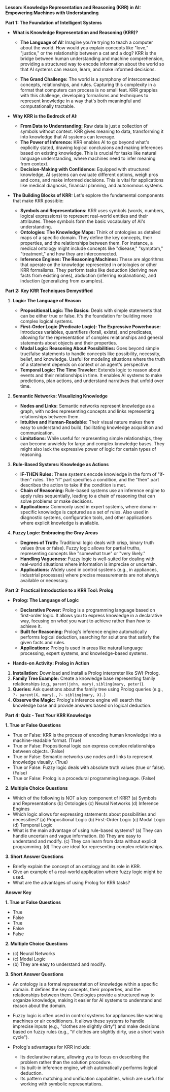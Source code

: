 **Lesson: Knowledge Representation and Reasoning (KRR) in AI: Empowering Machines with Understanding**

**Part 1: The Foundation of Intelligent Systems**

* **What is Knowledge Representation and Reasoning (KRR)?**
    * **The Language of AI:** Imagine you're trying to teach a computer about the world. How would you explain concepts like "love," "justice," or the relationship between a cat and a dog? KRR is the bridge between human understanding and machine comprehension, providing a structured way to encode information about the world so that AI systems can reason, learn, and make informed decisions.

    * **The Grand Challenge:** The world is a symphony of interconnected concepts, relationships, and rules. Capturing this complexity in a format that computers can process is no small feat. KRR grapples with this challenge, developing formalisms and techniques to represent knowledge in a way that's both meaningful and computationally tractable.

* **Why KRR is the Bedrock of AI:** 

    * **From Data to Understanding:** Raw data is just a collection of symbols without context. KRR gives meaning to data, transforming it into knowledge that AI systems can leverage.
    * **The Power of Inference:** KRR enables AI to go beyond what's explicitly stated, drawing logical conclusions and making inferences based on existing knowledge. This is crucial for tasks like natural language understanding, where machines need to infer meaning from context.
    * **Decision-Making with Confidence:**  Equipped with structured knowledge, AI systems can evaluate different options, weigh pros and cons, and make informed decisions. This is vital for applications like medical diagnosis, financial planning, and autonomous systems.

* **The Building Blocks of KRR:** Let's explore the fundamental components that make KRR possible:

    * **Symbols and Representations:**  KRR uses symbols (words, numbers, logical expressions) to represent real-world entities and their attributes. These symbols form the basic vocabulary of AI's understanding.
    * **Ontologies: The Knowledge Maps:**  Think of ontologies as detailed maps of a specific domain. They define the key concepts, their properties, and the relationships between them. For instance, a medical ontology might include concepts like "disease," "symptom," "treatment," and how they are interconnected.
    * **Inference Engines: The Reasoning Machines:**  These are algorithms that operate on the knowledge represented in ontologies or other KRR formalisms. They perform tasks like deduction (deriving new facts from existing ones), abduction (inferring explanations), and induction (generalizing from examples).

**Part 2: Key KRR Techniques Demystified**

1. **Logic: The Language of Reason**
    * **Propositional Logic: The Basics:**  Deals with simple statements that can be either true or false. It's the foundation for building more complex logical systems.
    * **First-Order Logic (Predicate Logic): The Expressive Powerhouse:** Introduces variables, quantifiers (forall, exists), and predicates, allowing for the representation of complex relationships and general statements about objects and their properties.
    * **Modal Logic: Reasoning About Possibilities:** Goes beyond simple true/false statements to handle concepts like possibility, necessity, belief, and knowledge. Useful for modeling situations where the truth of a statement depends on context or an agent's perspective.
    * **Temporal Logic: The Time Traveler:** Extends logic to reason about events and their relationships in time. It enables AI systems to make predictions, plan actions, and understand narratives that unfold over time.

2. **Semantic Networks: Visualizing Knowledge**
    * **Nodes and Links:** Semantic networks represent knowledge as a graph, with nodes representing concepts and links representing relationships between them.
    * **Intuitive and Human-Readable:** Their visual nature makes them easy to understand and build, facilitating knowledge acquisition and communication.
    * **Limitations:** While useful for representing simple relationships, they can become unwieldy for large and complex knowledge bases. They might also lack the expressive power of logic for certain types of reasoning.

3. **Rule-Based Systems: Knowledge as Actions**
    * **IF-THEN Rules:**  These systems encode knowledge in the form of "if-then" rules. The "if" part specifies a condition, and the "then" part describes the action to take if the condition is met.
    * **Chain of Reasoning:** Rule-based systems use an inference engine to apply rules sequentially, leading to a chain of reasoning that can solve problems or make decisions.
    * **Applications:** Commonly used in expert systems, where domain-specific knowledge is captured as a set of rules. Also used in diagnostic systems, configuration tools, and other applications where explicit knowledge is available.

4. **Fuzzy Logic: Embracing the Gray Areas**
    * **Degrees of Truth:** Traditional logic deals with crisp, binary truth values (true or false). Fuzzy logic allows for partial truths, representing concepts like "somewhat true" or "very likely."
    * **Handling Vagueness:** Fuzzy logic is well-suited for dealing with real-world situations where information is imprecise or uncertain.
    * **Applications:** Widely used in control systems (e.g., in appliances, industrial processes) where precise measurements are not always available or necessary.

**Part 3: Practical Introduction to a KRR Tool: Prolog**

* **Prolog: The Language of Logic**
    * **Declarative Power:**  Prolog is a programming language based on first-order logic. It allows you to express knowledge in a declarative way, focusing on *what* you want to achieve rather than *how* to achieve it.
    * **Built for Reasoning:** Prolog's inference engine automatically performs logical deduction, searching for solutions that satisfy the given facts and rules.
    * **Applications:**  Prolog is used in areas like natural language processing, expert systems, and knowledge-based systems.

* **Hands-on Activity: Prolog in Action**

1. **Installation:**  Download and install a Prolog interpreter like SWI-Prolog.
2. **Family Tree Example:** Create a knowledge base representing family relationships (e.g., `parent(john, mary)`, `sibling(mary, peter)`).
3. **Queries:**  Ask questions about the family tree using Prolog queries (e.g., `?- parent(X, mary).`, `?- sibling(mary, X).`)
4. **Observe the Magic:**  Prolog's inference engine will search the knowledge base and provide answers based on logical deduction.

**Part 4: Quiz - Test Your KRR Knowledge**

**1. True or False Questions**

* True or False: KRR is the process of encoding human knowledge into a machine-readable format. (True)
* True or False: Propositional logic can express complex relationships between objects. (False)
* True or False: Semantic networks use nodes and links to represent knowledge visually. (True)
* True or False: Fuzzy logic deals with absolute truth values (true or false). (False)
* True or False: Prolog is a procedural programming language. (False)

**2. Multiple Choice Questions**

* Which of the following is NOT a key component of KRR?
    (a) Symbols and Representations
    (b) Ontologies
    (c) Neural Networks 
    (d) Inference Engines
* Which logic allows for expressing statements about possibilities and necessities?
    (a) Propositional Logic
    (b) First-Order Logic
    (c) Modal Logic
    (d) Temporal Logic
* What is the main advantage of using rule-based systems?
    (a) They can handle uncertain and vague information.
    (b) They are easy to understand and modify.
    (c) They can learn from data without explicit programming.
    (d) They are ideal for representing complex relationships.

**3. Short Answer Questions**

* Briefly explain the concept of an ontology and its role in KRR.
* Give an example of a real-world application where fuzzy logic might be used.
* What are the advantages of using Prolog for KRR tasks?

**Answer Key**

**1. True or False Questions**

* True 
* False
* True
* False
* False

**2. Multiple Choice Questions**

* (c) Neural Networks
* (c) Modal Logic
* (b) They are easy to understand and modify. 

**3. Short Answer Questions**

* An ontology is a formal representation of knowledge within a specific domain. It defines the key concepts, their properties, and the relationships between them. Ontologies provide a structured way to organize knowledge, making it easier for AI systems to understand and reason about the domain.

* Fuzzy logic is often used in control systems for appliances like washing machines or air conditioners. It allows these systems to handle imprecise inputs (e.g., "clothes are slightly dirty") and make decisions based on fuzzy rules (e.g., "if clothes are slightly dirty, use a short wash cycle").

* Prolog's advantages for KRR include:
    * Its declarative nature, allowing you to focus on describing the problem rather than the solution procedure.
    * Its built-in inference engine, which automatically performs logical deduction.
    * Its pattern matching and unification capabilities, which are useful for working with symbolic representations.